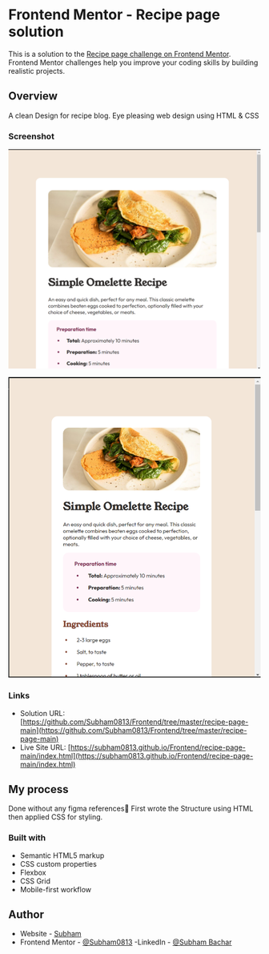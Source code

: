 # Frontend Mentor - Recipe page solution

This is a solution to the [Recipe page challenge on Frontend Mentor](https://www.frontendmentor.io/challenges/recipe-page-KiTsR8QQKm). Frontend Mentor challenges help you improve your coding skills by building realistic projects. 

## Overview
A clean Design for recipe blog. Eye pleasing web design using HTML & CSS

### Screenshot

![](./design/Screenshot%202024-07-22%20095957.png)

![](./design/Screenshot%202024-07-22%20100049.png)

### Links

- Solution URL: [https://github.com/Subham0813/Frontend/tree/master/recipe-page-main](https://github.com/Subham0813/Frontend/tree/master/recipe-page-main)
- Live Site URL: [https://subham0813.github.io/Frontend/recipe-page-main/index.html](https://subham0813.github.io/Frontend/recipe-page-main/index.html)

## My process
Done without any figma references💪
First wrote the Structure using HTML then applied CSS for styling.

### Built with

- Semantic HTML5 markup
- CSS custom properties
- Flexbox
- CSS Grid
- Mobile-first workflow

## Author

- Website - [Subham](https://github.com/Subham0813)
- Frontend Mentor - [@Subham0813](https://www.frontendmentor.io/profile/Subham0813)
-LinkedIn - [@Subham Bachar](www.linkedin.com/in/subham-a13u97g)
<!-- - Twitter - [@yourusername](https://www.twitter.com/yourusername) -->